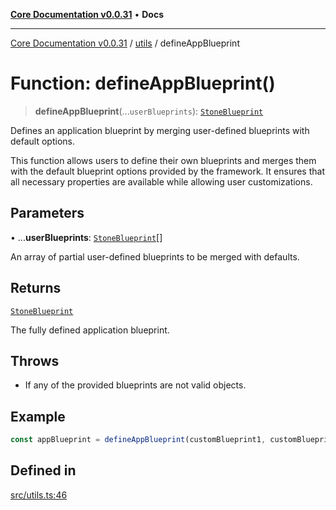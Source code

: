[**Core Documentation v0.0.31**](../../README.md) • **Docs**

***

[Core Documentation v0.0.31](../../modules.md) / [utils](../README.md) / defineAppBlueprint

# Function: defineAppBlueprint()

> **defineAppBlueprint**(...`userBlueprints`): [`StoneBlueprint`](../../options/StoneBlueprint/interfaces/StoneBlueprint.md)

Defines an application blueprint by merging user-defined blueprints with default options.

This function allows users to define their own blueprints and merges them with
the default blueprint options provided by the framework.
It ensures that all necessary properties are available while allowing user customizations.

## Parameters

• ...**userBlueprints**: [`StoneBlueprint`](../../options/StoneBlueprint/interfaces/StoneBlueprint.md)[]

An array of partial user-defined blueprints to be merged with defaults.

## Returns

[`StoneBlueprint`](../../options/StoneBlueprint/interfaces/StoneBlueprint.md)

The fully defined application blueprint.

## Throws

- If any of the provided blueprints are not valid objects.

## Example

```typescript
const appBlueprint = defineAppBlueprint(customBlueprint1, customBlueprint2);
```

## Defined in

[src/utils.ts:46](https://github.com/stonemjs/core/blob/063868c8035bce8a9a9b73263c757aec9b0c12c8/src/utils.ts#L46)
